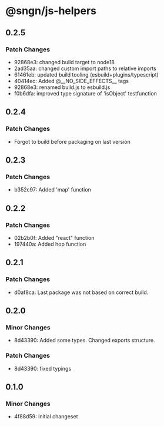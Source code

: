 # @sngn/js-helpers

## 0.2.5

### Patch Changes

- 92868e3: changed build target to node18
- 2ad35aa: changed custom import paths to relative imports
- 61461eb: updated build tooling (esbuild+plugins/typescript)
- 40414ec: Added @\_\_NO_SIDE_EFFECTS\_\_ tags
- 92868e3: renamed build.js to esbuild.js
- f0b6dfa: improved type signature of 'isObject' testfunction

## 0.2.4

### Patch Changes

- Forgot to build before packaging on last version

## 0.2.3

### Patch Changes

- b352c97: Added 'map' function

## 0.2.2

### Patch Changes

- 02b2b0f: Added "react" function
- 197440a: Added hop function

## 0.2.1

### Patch Changes

- d0af8ca: Last package was not based on correct build.

## 0.2.0

### Minor Changes

- 8d43390: Added some types. Changed exports structure.

### Patch Changes

- 8d43390: fixed typings

## 0.1.0

### Minor Changes

- 4f88d59: Initial changeset
